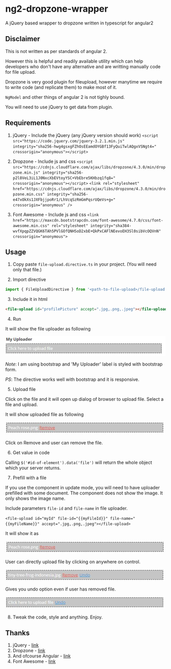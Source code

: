 # ng2-dropzone-wrapper
A jQuery based wrapper to dropzone written in typescript for angular2

## Disclaimer
This is not written as per standards of angular 2.

However this is helpful and readily available utility which can help developers who don't have any alternative and are writting manually code for file upload.

Dropzone is very good plugin for fileupload, however manytime we require to write code (and replicate them) to make most of it.

`NgModel` and other things of angular 2 is not tighly bound.

You will need to use jQuery to get data from plugin.

## Requirements
1. jQuery -
Include the jQuery (any jQuery version should work)
`<script src="https://code.jquery.com/jquery-3.2.1.min.js" integrity="sha256-hwg4gsxgFZhOsEEamdOYGBf13FyQuiTwlAQgxVSNgt4=" crossorigin="anonymous"></script>`

2. Dropzone - 
Include js and css
`<script src="https://cdnjs.cloudflare.com/ajax/libs/dropzone/4.3.0/min/dropzone.min.js" integrity="sha256-p2l8VeL3iL1J0NxcXbEVtoyYSC+VbEbre5KHbzq1fq8=" crossorigin="anonymous"></script>`
`<link rel="stylesheet" href="https://cdnjs.cloudflare.com/ajax/libs/dropzone/4.3.0/min/dropzone.min.css" integrity="sha256-e47xOkXs1JXFbjjpoRr1/LhVcqSzRmGmPqsrUQeVs+g=" crossorigin="anonymous" />`

3. Font Awesome - Include js and css `<link href="https://maxcdn.bootstrapcdn.com/font-awesome/4.7.0/css/font-awesome.min.css" rel="stylesheet" integrity="sha384-wvfXpqpZZVQGK6TAh5PVlGOfQNHSoD2xbE+QkPxCAFlNEevoEH3Sl0sibVcOQVnN" crossorigin="anonymous">`

## Usage
1. Copy paste `file-upload.directive.ts` in your project. (You will need only that file.)

2. Import directive
```javascript
import { FileUploadDirective } from '<path-to-file-upload>/file-upload.directive';
```

3. Include it in html
```html
<file-upload id="profilePicture" accept=".jpg,.png,.jpeg"></file-upload>
```

4. Run

It will show the file uploader as following

![alt demo](images/image1.JPG)

_Note_: I am using bootstrap and 'My Uploader' label is styled with bootstrap form.

_PS_: The directive works well with bootstrap and it is responsive.

5. Upload file

Click on the file and it will open up dialog of browser to upload file. Select a file and upload.

It will show uploaded file as following

![alt uploaded file](images/image5.JPG)

Click on Remove and user can remove the file.

6. Get value in code

Calling `$('#id-of-element').data('file')` will return the whole object which your server returns.

7. Prefill with a file

If you use the component in update mode, you will need to have uploader prefilled with some document. The component does not show the image. It only shows the image name.

Include parameters `file-id` and `file-name` in file uploader.

`<file-upload id="myId" file-id="{{myFileId}}" file-name="{{myFileName}}" accept=".jpg,.png,.jpeg"></file-upload>`

It will show it as

![alt prefilled](images/image2.JPG)

User can directly upload file by clicking on anywhere on control.

![alet prefilled-again-fill](images/image4.JPG)

Gives you undo option even if user has removed file.

![alet prefilled-again-fill](images/image3.JPG)


8. Tweak the code, style and anything. Enjoy.


## Thanks
1. jQuery - [link](https://jquery.com/)
2. Dropzone - [link](http://www.dropzonejs.com/)
3. And ofcourse Angular - [link](https://angular.io/)
4. Font Awesome - [link](http://fontawesome.io/)
